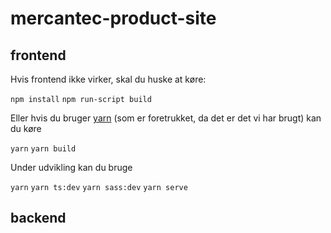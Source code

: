 # mercantec-product-site

## frontend

Hvis frontend ikke virker, skal du huske at køre:

`npm install`
`npm run-script build`

Eller hvis du bruger [yarn](https://yarnpkg.com/) (som er foretrukket, da det er det vi har brugt) kan du køre

`yarn`
`yarn build`

Under udvikling kan du bruge

`yarn`
`yarn ts:dev`
`yarn sass:dev`
`yarn serve`

## backend